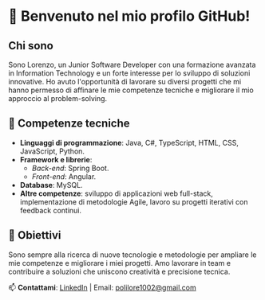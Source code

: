 # 👋 Benvenuto nel mio profilo GitHub!

## Chi sono  
Sono Lorenzo, un Junior Software Developer con una formazione avanzata in Information Technology e un forte interesse per lo sviluppo di soluzioni innovative. Ho avuto l'opportunità di lavorare su diversi progetti che mi hanno permesso di affinare le mie competenze tecniche e migliorare il mio approccio al problem-solving.

## 🔧 Competenze tecniche  
- **Linguaggi di programmazione**: Java, C#, TypeScript, HTML, CSS, JavaScript, Python.  
- **Framework e librerie**:  
  - *Back-end*: Spring Boot.  
  - *Front-end*: Angular.  
- **Database**: MySQL.  
- **Altre competenze**: sviluppo di applicazioni web full-stack, implementazione di metodologie Agile, lavoro su progetti iterativi con feedback continui.

## 🚀 Obiettivi  
Sono sempre alla ricerca di nuove tecnologie e metodologie per ampliare le mie competenze e migliorare i miei progetti. Amo lavorare in team e contribuire a soluzioni che uniscono creatività e precisione tecnica. 

📫 **Contattami**: [LinkedIn](lorenzo-polizzi-profile) | Email: polilore1002@gmail.com
